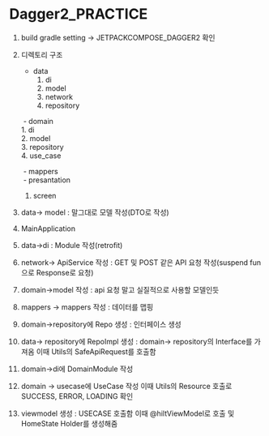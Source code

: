 # Dagger2_PRACTICE
1. build gradle setting -> JETPACKCOMPOSE_DAGGER2 확인

2. 디렉토리 구조 
      - data        
        1. di       
        2. model       
        3. network       
        4. repository 

       - domain       
          1. di       
          2. model       
          3. repository       
          4. use_case  
          
       - mappers      
       - presantation     
      1. screen   

3. data-> model  : 말그대로 모델 작성(DTO로 작성)
4. MainApplication 
5. data->di : Module 작성(retrofit)
  6. network-> ApiService 작성 : GET 및 POST 같은 API 요청 작성(suspend fun으로 Response로 요청)
7. domain->model 작성 : api 요청 말고 실질적으로 사용할 모델인듯
8. mappers -> mappers 작성 : 데이터를 맵핑
9. domain->repository에 Repo 생성 : 인터페이스 생성
10. data-> repository에 RepoImpl 생성 : domain-> repository의 Interface를 가져옴 이때 Utils의 SafeApiRequest를 호출함
11. domain->di에 DomainModule 작성
12. domain -> usecase에 UseCase 작성 이때 Utils의 Resource 호출로 SUCCESS, ERROR, LOADING 확인
13. viewmodel 생성 : USECASE 호출함 이때 @hiltViewModel로 호출 및 HomeState Holder를 생성해줌
 
